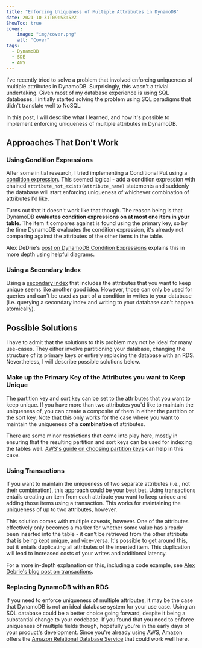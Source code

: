 ```yaml
---
title: "Enforcing Uniqueness of Multiple Attributes in DynamoDB"
date: 2021-10-31T09:53:52Z
ShowToc: true
cover:
    image: "img/cover.png"
    alt: "Cover"
tags:
  - DynamoDB
  - SDE
  - AWS
---
```


I've recently tried to solve a problem that involved enforcing uniqueness of multiple attributes in DynamoDB. Surprisingly, this wasn't a trivial undertaking. Given most of my database experience is using SQL databases, I initially started solving the problem using SQL paradigms that didn't translate well to NoSQL.

In this post, I will describe what I learned, and how it's possible to implement enforcing uniqueness of multiple attributes in DynamoDB.

## Approaches That Don't Work

### Using Condition Expressions

After some initial research, I tried implementing a Conditional Put using a [condition expression](https://docs.aws.amazon.com/amazondynamodb/latest/developerguide/Expressions.ConditionExpressions.html#Expressions.ConditionExpressions.PreventingOverwrites). This seemed logical - add a condition expression with chained `attribute_not_exists(attribute_name)` statements and suddenly the database will start enforcing uniqueness of whichever combination of attributes I'd like.

Turns out that it doesn't work like that though. The reason being is that DynamoDB **evaluates condition expressions on at most one item in your table**. The item it compares against is found using the primary key, so by the time DynamoDB evaluates the condition expression, it's already not comparing against the attributes of the other items in the table.

Alex DeDrie's [post on DynamoDB Condition Expressions](https://www.alexdebrie.com/posts/dynamodb-condition-expressions/) explains this in more depth using helpful diagrams.

### Using a Secondary Index

Using a [secondary index](https://docs.aws.amazon.com/amazondynamodb/latest/developerguide/SecondaryIndexes.html) that includes the attributes that you want to keep unique seems like another good idea. However, those can only be used for queries and can't be used as part of a condition in writes to your database (i.e. querying a secondary index and writing to your database can't happen atomically).

## Possible Solutions

I have to admit that the solutions to this problem may not be ideal for many use-cases. They either involve partitioning your database, changing the structure of its primary keys or entirely replacing the database with an RDS. Nevertheless, I will describe possible solutions below.

### Make up the Primary Key of the Attributes you want to Keep Unique

The partition key and sort key can be set to the attributes that you want to keep unique. If you have more than two attributes you'd like to maintain the uniqueness of, you can create a composite of them in either the partition or the sort key. Note that this only works for the case where you want to maintain the uniqueness of a **combination** of attributes.

There are some minor restrictions that come into play here, mostly in ensuring that the resulting partition and sort keys can be used for indexing the tables well. [AWS's guide on choosing partition keys](https://aws.amazon.com/blogs/database/choosing-the-right-dynamodb-partition-key/) can help in this case.

### Using Transactions

If you want to maintain the uniqueness of two separate attributes (i.e., not their combination), this approach could be your best bet. Using transactions entails creating an item from each attribute you want to keep unique and adding those items using a transaction. This works for maintaining the uniqueness of up to two attributes, however.

This solution comes with multiple caveats, however. One of the attributes effectively only becomes a marker for whether some value has already been inserted into the table - it can't be retrieved from the other attribute that is being kept unique, and vice-versa. It's possible to get around this, but it entails duplicating all attributes of the inserted item. This duplication will lead to increased costs of your writes and additional latency.

For a more in-depth explanation on this, including a code example, see [Alex Debrie's blog post on transactions](https://www.alexdebrie.com/posts/dynamodb-transactions/#maintaining-uniqueness-on-multiple-attributes).

### Replacing DynamoDB with an RDS

If you need to enforce uniqueness of multiple attributes, it may be the case that DynamoDB is not an ideal database system for your use case. Using an SQL database could be a better choice going forward, despite it being a substantial change to your codebase. If you found that you need to enforce uniqueness of multiple fields though, hopefully you're in the early days of your product's development. Since you're already using AWS, Amazon offers the [Amazon Relational Database Service](https://aws.amazon.com/rds/) that could work well here.
